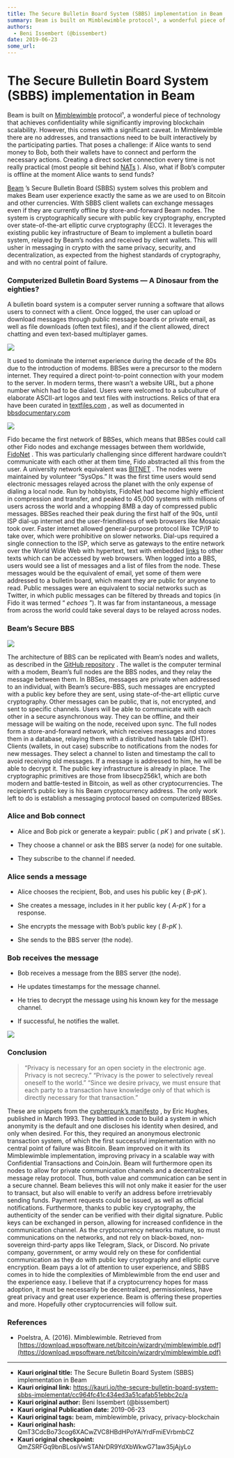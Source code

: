 ```yaml
---
title: The Secure Bulletin Board System (SBBS) implementation in Beam
summary: Beam is built on Mimblewimble protocol¹, a wonderful piece of technology that achieves confidentiality while significantly improving blockchain scalability. However, this comes with a significant caveat. In Mimblewimble there are no addresses, and transactions need to be built interactively by the participating parties. That poses a challenge- if Alice wants to send money to Bob, both their wallets have to connect and perform the necessary actions. Creating a direct socket connection every time
authors:
  - Beni Issembert (@bissembert)
date: 2019-06-23
some_url: 
---
```


# The Secure Bulletin Board System (SBBS) implementation in Beam


Beam is built on 
[Mimblewimble](https://docs.beam.mw/Mimblewimble.pdf)
 protocol¹, a wonderful piece of technology that achieves confidentiality while significantly improving blockchain scalability. However, this comes with a significant caveat. In Mimblewimble there are no addresses, and transactions need to be built interactively by the participating parties.
That poses a challenge: if Alice wants to send money to Bob, both their wallets have to connect and perform the necessary actions. Creating a direct socket connection every time is not really practical (most people sit behind 
[NATs](https://en.wikipedia.org/wiki/Network_address_translation)
 ). Also, what if Bob’s computer is offline at the moment Alice wants to send funds?
 
[Beam](https://www.beam.mw/)
 ’s Secure Bulletin Board (SBBS) system solves this problem and makes Beam user experience exactly the same as we are used to on Bitcoin and other currencies.
With SBBS client wallets can exchange messages even if they are currently offline by store-and-forward Beam nodes. The system is cryptographically secure with public key cryptography, encrypted over state-of-the-art elliptic curve cryptography (ECC). It leverages the existing public key infrastructure of Beam to implement a bulletin board system, relayed by Beam’s nodes and received by client wallets. This will usher in messaging in crypto with the same privacy, security, and decentralization, as expected from the highest standards of cryptography, and with no central point of failure.

### Computerized Bulletin Board Systems — A Dinosaur from the eighties?
A bulletin board system is a computer server running a software that allows users to connect with a client. Once logged, the user can upload or download messages through public message boards or private email, as well as file downloads (often text files), and if the client allowed, direct chatting and even text-based multiplayer games.

![](https://ipfs.infura.io/ipfs/QmPg5VmNbbwGkLpWD1LyaUgY8jqvtB6LNZFJrezP9Ws7oL)

It used to dominate the internet experience during the decade of the 80s due to the introduction of modems. BBSes were a precursor to the modern internet. They required a direct point-to-point connection with your modem to the server. In modern terms, there wasn’t a website URL, but a phone number which had to be dialed. Users were welcomed to a subculture of elaborate ASCII-art logos and text files with instructions. Relics of that era have been curated in 
[textfiles.com](http://textfiles.com)
 , as well as documented in 
[bbsdocumentary.com](http://www.bbsdocumentary.com/)
 

![](https://ipfs.infura.io/ipfs/QmX292nQ7ve26YUeuY7mKFPLUJwV7X3r1g2earozdF29SF)

Fido became the first network of BBSes, which means that BBSes could call other Fido nodes and exchange messages between them worldwide, 
[FidoNet](https://www.fidonet.org/inet92_Randy_Bush.txt)
 . This was particularly challenging since different hardware couldn’t communicate with each other at them time, Fido abstracted all this from the user. A university network equivalent was 
[BITNET](https://en.wikipedia.org/wiki/BITNET)
 . The nodes were maintained by volunteer “SysOps.” It was the first time users would send electronic messages relayed across the planet with the only expense of dialing a local node.
Run by hobbyists, FidoNet had become highly efficient in compression and transfer, and peaked to 45,000 systems with millions of users across the world and a whopping 8MB a day of compressed public messages.
BBSes reached their peak during the first half of the 90s, until ISP dial-up internet and the user-friendliness of web browsers like Mosaic took over. Faster internet allowed general-purpose protocol like TCP/IP to take over, which were prohibitive on slower networks. Dial-ups required a single connection to the ISP, which serve as gateways to the entire network over the World Wide Web with hypertext, text with embedded 
[links](https://medium.com/@Ronenl/the-secure-bulletin-board-system-sbbs-implementation-in-beam-a01b91c0e919)
 to other texts which can be accessed by web browsers.
When logged into a BBS, users would see a list of messages and a list of files from the node. These messages would be the equivalent of email, yet some of them were addressed to a bulletin board, which meant they are public for anyone to read. Public messages were an equivalent to social networks such as Twitter, in which public messages can be filtered by threads and topics (in Fido it was termed “ 
_echoes_
 ”). It was far from instantaneous, a message from across the world could take several days to be relayed across nodes.

### Beam’s Secure BBS

![](https://ipfs.infura.io/ipfs/QmSkCy4EF2v46YxRr69si3Hkkvmvu53ibTwR4h65Rn1ywW)

The architecture of BBS can be replicated with Beam’s nodes and wallets, as described in the 
[GitHub repository](https://github.com/BeammW/beam/wiki/Secure-bulletin-board-system-%28SBBS%29)
 . The wallet is the computer terminal with a modem, Beam’s full nodes are the BBS nodes, and they relay the message between them. In BBSes, messages are private when addressed to an individual, with Beam’s secure-BBS, such messages are encrypted with a public key before they are sent, using state-of-the-art elliptic curve cryptography. Other messages can be public, that is, not encrypted, and sent to specific channels.
Users will be able to communicate with each other in a secure asynchronous way. They can be offline, and their message will be waiting on the node, received upon sync.
The full nodes form a store-and-forward network, which receives messages and stores them in a database, relaying them with a distributed hash table (DHT). Clients (wallets, in out case) subscribe to notifications from the nodes for new messages. They select a channel to listen and timestamp the call to avoid receiving old messages. If a message is addressed to him, he will be able to decrypt it.
The public key infrastructure is already in place. The cryptographic primitives are those from libsecp256k1, which are both modern and battle-tested in Bitcoin, as well as other cryptocurrencies. The recipient’s public key is his Beam cryptocurrency address. The only work left to do is establish a messaging protocol based on computerized BBSes.

### Alice and Bob connect



 * Alice and Bob pick or generate a keypair: public ( _pK_ ) and private ( _sK_ ).

 * They choose a channel or ask the BBS server (a node) for one suitable.

 * They subscribe to the channel if needed.

### Alice sends a message



 * Alice chooses the recipient, Bob, and uses his public key ( _B-pK_ ).

 * She creates a message, includes in it her public key ( _A-pK_ ) for a response.

 * She encrypts the message with Bob’s public key ( _B-pK_ ).

 * She sends to the BBS server (the node).

### Bob receives the message



 * Bob receives a message from the BBS server (the node).

 * He updates timestamps for the message channel.

 * He tries to decrypt the message using his known key for the message channel.

 * If successful, he notifies the wallet.

![](https://ipfs.infura.io/ipfs/QmTLtNBbpqwoD6dhrHwdhZ6iFxZmq7SKdsgmmUJh3TmUw6)


### Conclusion
> “Privacy is necessary for an open society in the electronic age. Privacy is not secrecy.” “Privacy is the power to selectively reveal oneself to the world.” “Since we desire privacy, we must ensure that each party to a transaction have knowledge only of that which is directly necessary for that transaction.”

These are snippets from the 
[cypherpunk’s manifesto](https://www.activism.net/cypherpunk/manifesto.html)
 , by Eric Hughes, published in March 1993. They battled in code to build a system in which anonymity is the default and one discloses his identity when desired, and only when desired. For this, they required an anonymous electronic transaction system, of which the first successful implementation with no central point of failure was Bitcoin. Beam improved on it with its Mimblewimble implementation, improving privacy in a scalable way with Confidential Transactions and CoinJoin.
Beam will furthermore open its nodes to allow for private communication channels and a decentralized message relay protocol. Thus, both value and communication can be sent in a secure channel. Beam believes this will not only make it easier for the user to transact, but also will enable to verify an address before irretrievably sending funds. Payment requests could be issued, as well as official notifications.
Furthermore, thanks to public key cryptography, the authenticity of the sender can be verified with their digital signature. Public keys can be exchanged in person, allowing for increased confidence in the communication channel.
As the cryptocurrency networks mature, so must communications on the networks, and not rely on black-boxed, non-sovereign third-party apps like Telegram, Slack, or Discord. No private company, government, or army would rely on these for confidential communication as they do with public key cryptography and elliptic curve encryption.
Beam pays a lot of attention to user experience, and SBBS comes in to hide the complexities of Mimblewimble from the end user and the experience easy. I believe that if a cryptocurrency hopes for mass adoption, it must be necessarily be decentralized, permissionless, have great privacy and great user experience.
Beam is offering these properties and more. Hopefully other cryptocurrencies will follow suit.

### References



 * Poelstra, A. (2016). Mimblewimble. Retrieved from [https://download.wpsoftware.net/bitcoin/wizardry/mimblewimble.pdf](https://download.wpsoftware.net/bitcoin/wizardry/mimblewimble.pdf) 



---

- **Kauri original title:** The Secure Bulletin Board System (SBBS) implementation in Beam
- **Kauri original link:** https://kauri.io/the-secure-bulletin-board-system-sbbs-implementat/cc964fc41c434ed3a51cafab51ebbc2c/a
- **Kauri original author:** Beni Issembert (@bissembert)
- **Kauri original Publication date:** 2019-06-23
- **Kauri original tags:** beam, mimblewimble, privacy, privacy-blockchain
- **Kauri original hash:** QmT3CdcBo73cog6XACwZVC8HBdHPoYAiYrdFmiEVrbmbCZ
- **Kauri original checkpoint:** QmZSRFGq9bnBLosiVwSTANrDR9YdXbWkwG71aw35jAjyLo



